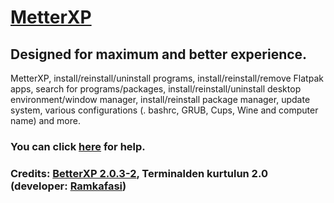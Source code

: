 # [MetterXP](https://mukonqi.github.io/metterxp/en/)
## Designed for maximum and better experience.
MetterXP, install/reinstall/uninstall programs, install/reinstall/remove Flatpak apps, search for programs/packages, install/reinstall/uninstall desktop environment/window manager, install/reinstall package manager, update system, various configurations (. bashrc, GRUB, Cups, Wine and computer name) and more.
### You can click [here](https://mukonqi.github.io/metterxp/en/help.html) for help.
### Credits: [BetterXP 2.0.3-2](https://github.com/MuKonqi/metterxp/blob/betterxp), Terminalden kurtulun 2.0 (developer: [Ramkafasi](https://github.com/Ramkafasi))